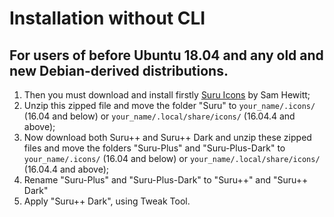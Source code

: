 # Installation without CLI

## For users of before Ubuntu 18.04 and any old and new Debian-derived distributions.

1. Then you must download and install firstly [Suru Icons](https://github.com/snwh/suru-icon-theme/) by Sam Hewitt;
2. Unzip this zipped file and move the folder "Suru" to `your_name/.icons/` (16.04 and below) or `your_name/.local/share/icons/` (16.04.4 and above);
3. Now download both Suru++ and Suru++ Dark and unzip these zipped files and move the folders "Suru-Plus" and "Suru-Plus-Dark" to `your_name/.icons/` (16.04 and below) or `your_name/.local/share/icons/` (16.04.4 and above);
4. Rename "Suru-Plus" and "Suru-Plus-Dark" to "Suru++" and "Suru++ Dark"
5. Apply "Suru++ Dark", using Tweak Tool.